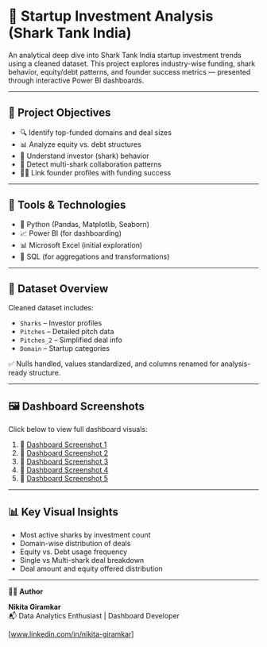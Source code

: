 # 🦈 Startup Investment Analysis (Shark Tank India)

An analytical deep dive into Shark Tank India startup investment trends using a cleaned dataset. This project explores industry-wise funding, shark behavior, equity/debt patterns, and founder success metrics — presented through interactive Power BI dashboards.

---

## 📌 Project Objectives

- 🔍 Identify top-funded domains and deal sizes  
- 📊 Analyze equity vs. debt structures  
- 🧠 Understand investor (shark) behavior  
- 🤝 Detect multi-shark collaboration patterns  
- 🧑‍💼 Link founder profiles with funding success  

---

## 🔧 Tools & Technologies

- 🐍 Python (Pandas, Matplotlib, Seaborn)
- 📈 Power BI (for dashboarding)
- 📊 Microsoft Excel (initial exploration)
- 💾 SQL (for aggregations and transformations)

---

## 📁 Dataset Overview

Cleaned dataset includes:

- `Sharks` – Investor profiles  
- `Pitches` – Detailed pitch data  
- `Pitches_2` – Simplified deal info  
- `Domain` – Startup categories  

✅ Nulls handled, values standardized, and columns renamed for analysis-ready structure.

---

## 🖼️ Dashboard Screenshots

Click below to view full dashboard visuals:

1. 📸 [Dashboard Screenshot 1](Dashboard%20SS%201st%20page.png)  
2. 📸 [Dashboard Screenshot 2](Dashboard%20SS%202nd%20page.png)  
3. 📸 [Dashboard Screenshot 3](Dashboard%20SS%203rd%20page.png)  
4. 📸 [Dashboard Screenshot 4](Dashboard%20SS%204th%20page.png)  
5. 📸 [Dashboard Screenshot 5](Dashboard%20SS%205th%20page.png)

---

## 📊 Key Visual Insights

- Most active sharks by investment count  
- Domain-wise distribution of deals  
- Equity vs. Debt usage frequency  
- Single vs Multi-shark deal breakdown  
- Deal amount and equity offered distribution  

---

👩‍💻 **Author**

**Nikita Giramkar**  
📬 Data Analytics Enthusiast | Dashboard Developer

[www.linkedin.com/in/nikita-giramkar]
